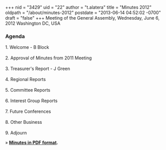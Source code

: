 +++
nid = "3429"
uid = "22"
author = "t.alatera"
title = "Minutes 2012"
oldpath = "/about/minutes-2012"
postdate = "2013-06-14 04:52:02 -0700"
draft = "false"
+++
Meeting of the General Assembly, Wednesday, June 6, 2012 Washington DC,
USA

### **Agenda**

1\. Welcome - B Block\
\
2. Approval of Minutes from 2011 Meeting\
\
3. Treasurer\'s Report - J Green\
\
4. Regional Reports\
\
5. Committee Reports\
\
6. Interest Group Reports\
\
7. Future Conferences\
\
8. Other Business\
\
9. Adjourn

» **[Minutes in PDF format](/sites/default/files/2012agm.pdf).**
